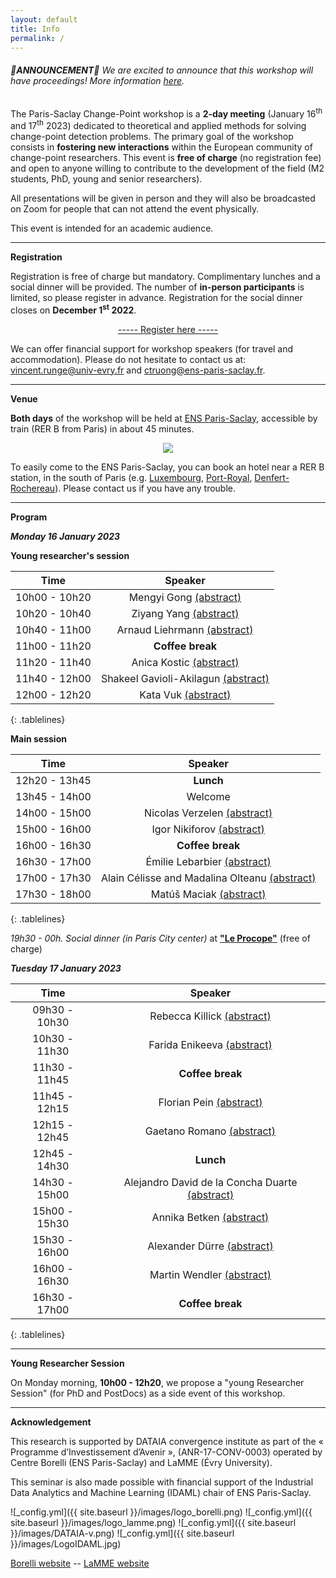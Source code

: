 ```yaml
---
layout: default
title: Info
permalink: /
---
```


###### 🎊**ANNOUNCEMENT**🥳 We are excited to announce that this workshop will have proceedings! More information [here](https://parissaclaychangepoint.github.io/proceedings/).

The Paris-Saclay Change-Point workshop is a **2-day meeting** (January 16<sup>th</sup> and 17<sup>th</sup> 2023) dedicated to theoretical and applied methods for solving change-point detection problems. The primary goal of the workshop consists in **fostering new interactions** within the European community of change-point researchers. This event is **free of charge** (no registration fee) and open to anyone willing to contribute to the development of the field (M2 students, PhD, young and senior researchers). 

All presentations will be given in person and they will also be broadcasted on Zoom for people that can not attend the event physically.

This event is intended for an academic audience.

***

**Registration**

Registration is free of charge but mandatory.
Complimentary lunches and a social dinner will be provided. The number of **in-person participants** is limited, so please register in advance. Registration for the social dinner closes on **December 1<sup>st</sup> 2022**.

<p style="text-align: center;">
<a href="https://docs.google.com/forms/d/e/1FAIpQLSdrJDJYCFtiO1Pe1R85hQrI1LLHs-W2fCg9wWRxKjeeWaZckg/viewform?usp=sf_link">----- Register here -----</a>
</p>

We can offer financial support for workshop speakers (for travel and accommodation). Please do not hesitate to contact us at: <vincent.runge@univ-evry.fr> and <ctruong@ens-paris-saclay.fr>.

***

**Venue**

**Both days** of the workshop will be held at [ENS Paris-Saclay](https://ens-paris-saclay.fr/en/school/how-find-us), accessible by train (RER B from Paris) in about 45 minutes.

<p align="center">
  <img src="{{ site.baseurl }}/images/saclay.jpg" />
</p>

To easily come to the ENS Paris-Saclay, you can book an hotel near a RER B station, in the south of Paris (e.g. [Luxembourg](https://www.google.com/maps/place/Luxembourg/@48.845577,2.3376633,17z/data=!4m12!1m6!3m5!1s0x47e671c33a656971:0x41baf015b89f5c5c!2sGare+du+Luxembourg!8m2!3d48.845577!4d2.339852!3m4!1s0x47e671c33a656971:0x775f3a3f84e1ed14!8m2!3d48.8467695!4d2.3403078), [Port-Royal](https://www.google.com/maps/place/Port-Royal/@48.8399336,2.3328432,17z/data=!3m1!4b1!4m5!3m4!1s0x47e671c6c9a39529:0xfac9ddcce3850f8!8m2!3d48.8399337!4d2.3370704), [Denfert-Rochereau](https://www.google.com/maps/place/Denfert-Rochereau/@48.83418,2.3304913,17z/data=!3m1!4b1!4m5!3m4!1s0x47e671b83527a005:0x3fcd842d558f4439!8m2!3d48.83418!4d2.33268)).
Please contact us if you have any trouble.


***

**Program**

***Monday 16 January 2023***

**Young researcher's session**

<style>
.tablelines table, .tablelines td, .tablelines th {
        border: 1px solid black;
        }
</style>

| Time          | Speaker                  |
|:---------------:|:--------------------------:|
| 10h00 - 10h20 | Mengyi Gong [(abstract)](https://parissaclaychangepoint.github.io/speakers/#mengyi-gong)                            |
| 10h20 - 10h40 | Ziyang Yang [(abstract)](https://parissaclaychangepoint.github.io/speakers/#ziyang-yang)                            |
| 10h40 - 11h00 | Arnaud Liehrmann [(abstract)](https://parissaclaychangepoint.github.io/speakers/#arnaud-liehrmann)                  |
| 11h00 - 11h20 |                                            **Coffee break**                                                         |
| 11h20 - 11h40 | Anica Kostic [(abstract)](https://parissaclaychangepoint.github.io/speakers/#anica-kostic)                          |
| 11h40 - 12h00 | Shakeel Gavioli-Akilagun [(abstract)](https://parissaclaychangepoint.github.io/speakers/#shakeel-gavioli-akilagun)  |
| 12h00 - 12h20 | Kata Vuk [(abstract)](https://parissaclaychangepoint.github.io/speakers/#kata-vuk) |
{: .tablelines}

**Main session**

| Time          | Speaker                                                                                                 |
|:-------------:|:-------------------------------------------------------------------------------------------------------:|
| 12h20 - 13h45 | **Lunch**                                                                                               |
| 13h45 - 14h00 | Welcome                                                                                                 |
| 14h00 - 15h00 | Nicolas Verzelen [(abstract)](https://parissaclaychangepoint.github.io/speakers/#nicolas-verzelen)      |
| 15h00 - 16h00 | Igor Nikiforov [(abstract)](https://parissaclaychangepoint.github.io/speakers/#igor-nikiforov)          |
| 16h00 - 16h30 |                                            **Coffee break**                                             |
| 16h30 - 17h00 | Émilie Lebarbier [(abstract)](https://parissaclaychangepoint.github.io/speakers/#émilie-lebarbier)      |
| 17h00 - 17h30 | Alain Célisse and Madalina Olteanu [(abstract)](https://parissaclaychangepoint.github.io/speakers/#madalina-olteanu-and-alain-célisse) |
| 17h30 - 18h00 | Matúš Maciak [(abstract)](https://parissaclaychangepoint.github.io/speakers/#matúš-maciak) |
{: .tablelines}


*19h30 - 00h. Social dinner (in Paris City center)* at [**"Le Procope"**](https://www.procope.com/photos/#le-lieu) (free of charge)


***Tuesday 17 January 2023***

| Time          | Speaker                                                                                              |
|:---------------:|:------------------------------------------------------------------------------------------------------:|
| 09h30 - 10h30 | Rebecca Killick [(abstract)]( https://parissaclaychangepoint.github.io/speakers/#rebecca-killick )  |
| 10h30 - 11h30 | Farida Enikeeva [(abstract)]( https://parissaclaychangepoint.github.io/speakers/#farida-enikeeva )  |
| 11h30 - 11h45 | **Coffee break**                                                                                    |
| 11h45 - 12h15 | Florian Pein [(abstract)](https://parissaclaychangepoint.github.io/speakers/#florian-pein)          |
| 12h15 - 12h45 | Gaetano Romano [(abstract)](https://parissaclaychangepoint.github.io/speakers/#gaetano-romano)       |
| 12h45 - 14h30 | **Lunch**                                                                                            |
| 14h30 - 15h00 | Alejandro David de la Concha Duarte [(abstract)](https://parissaclaychangepoint.github.io/speakers/#alejandro-de-la-concha)  |
| 15h00 - 15h30 | Annika Betken [(abstract)](https://parissaclaychangepoint.github.io/speakers/#annika-betken)          |
| 15h30 - 16h00 | Alexander Dürre [(abstract)](https://parissaclaychangepoint.github.io/speakers/#alexander-dürre)      |
| 16h00 - 16h30 | Martin Wendler [(abstract)](https://parissaclaychangepoint.github.io/speakers/#martin-wendler)        |
| 16h30 - 17h00 | **Coffee break**                                                                                      |
{: .tablelines}


*** 

**Young Researcher Session**

On Monday morning, **10h00 - 12h20**, we propose a "young Researcher Session" (for PhD and PostDocs) as a side event of this workshop. 

***

**Acknowledgement**

This research is supported by DATAIA convergence institute as part of the « Programme d’Investissement d’Avenir », (ANR-17-CONV-0003) operated by Centre Borelli (ENS Paris-Saclay) and LaMME (Évry University).

This seminar is also made possible with financial support of the Industrial Data Analytics and Machine Learning (IDAML) chair of ENS Paris-Saclay.


![_config.yml]({{ site.baseurl }}/images/logo_borelli.png)
![_config.yml]({{ site.baseurl }}/images/logo_lamme.png)
![_config.yml]({{ site.baseurl }}/images/DATAIA-v.png)
![_config.yml]({{ site.baseurl }}/images/LogoIDAML.jpg)

[Borelli website](https://centreborelli.ens-paris-saclay.fr/fr)   --       [LaMME website](http://www.math-evry.cnrs.fr/doku.php)




